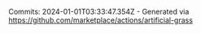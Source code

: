Commits: 2024-01-01T03:33:47.354Z - Generated via https://github.com/marketplace/actions/artificial-grass
<br>
